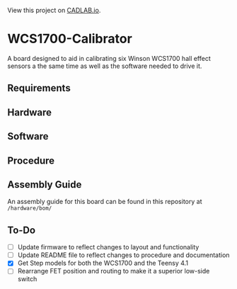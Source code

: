 View this project on [CADLAB.io](https://cadlab.io/project/27238). 

# WCS1700-Calibrator
A board designed to aid in calibrating six Winson WCS1700 hall effect sensors a the same time as well as the software needed to drive it.

## Requirements

## Hardware

## Software

## Procedure

## Assembly Guide
An assembly guide for this board can be found in this repository at `/hardware/bom/`

## To-Do
- [ ] Update firmware to reflect changes to layout and functionality
- [ ] Update README file to reflect changes to procedure and documentation
- [x] Get Step models for both the WCS1700 and the Teensy 4.1
- [ ] Rearrange FET position and routing to make it a superior low-side switch
